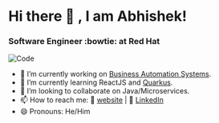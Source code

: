 # Hi there 👋 , I am Abhishek!
### Software Engineer :bowtie: at Red Hat

![Code](https://images.unsplash.com/photo-1590349238152-c5251d8adf27?ixlib=rb-1.2.1&ixid=eyJhcHBfaWQiOjEyMDd9&auto=format&fit=crop&w=600&q=80)
<!--
**akumar074/akumar074** is a ✨ _special_ ✨ repository because its `README.md` (this file) appears on your GitHub profile.
Here are some ideas to get you started:
-->

- 🔭 I’m currently working on [Business Automation Systems](http://kie.org/).
- 🌱 I’m currently learning ReactJS and [Quarkus](https://quarkus.io/).
- 👯 I’m looking to collaborate on Java/Microservices.<!-- - 🤔 I’m looking for help with Design. -->
- 📫 How to reach me: :link: [website](https://akumar074.github.io/) | :link: [LinkedIn](https://www.linkedin.com/in/abhishek-gill/)
- 😄 Pronouns: He/Him

<!-- [![Abhishek's github stats](https://github-readme-stats.vercel.app/api?username=akumar074)](https://github.com/anuraghazra/github-readme-stats)-->
